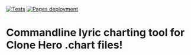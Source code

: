 [![Tests](https://github.com/aragonnetje6/lyric_charter/actions/workflows/rust.yml/badge.svg?branch=main)](https://github.com/aragonnetje6/lyric_charter/actions/workflows/rust.yml)
[![Pages deployment](https://github.com/aragonnetje6/lyric_charter/actions/workflows/pages.yml/badge.svg?branch=main)](https://github.com/aragonnetje6/lyric_charter/actions/workflows/pages.yml)
# Commandline lyric charting tool for Clone Hero .chart files!
